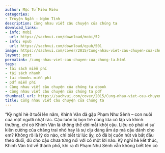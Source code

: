 ```yaml
---
author: Mộc Tử Miêu Miêu
categories:
- Truyện Ngắn - Ngôn Tình
description: Cùng nhau viết câu chuyện của chúng ta
download_links:
- info: mobi
  url: https://sachvui.com/download/mobi/52
- info: epub
  url: https://sachvui.com/download/epub/501
image: https://sachvui.com/cover/2015/Cung-nhau-viet-cau-chuyen-cua-chung-ta.jpg
layout: post
permalink: /cung-nhau-viet-cau-chuyen-cua-chung-ta.html
tags:
- tải sách miễn phí
- tải sách nhanh
- tải ebooks miễn phí
- pdf miễn phí
- Cùng nhau viết câu chuyện của chúng ta ebook
- Cùng nhau viết câu chuyện của chúng ta pdf
thumbnail_url: https://sachvui.com/cover/2015/Cung-nhau-viet-cau-chuyen-cua-chung-ta.jpg
title: Cùng nhau viết câu chuyện của chúng ta
---
```


 <div class="item-desc text-justify"> “Kỳ nghỉ hè ở tuổi lên năm, Khinh Vãn đã gặp Phạm Như Sênh – con nuôi của một người nhặt rác. Cậu luôn bị bọn trẻ cùng lứa cô lập và khinh thường, chỉ có Khinh Vãn là không thể dời mắt khỏi cậu. Liệu có phải vì sự kiên cường của chàng trai nhỏ hay là sự dịu dàng ấm áp mà cậu dành cho em? Không rõ là lý do nào, chỉ biết từ lúc ấy, cô đã bị cuốn hút và bắt đầu theo đuổi, dù cho cậu chưa từng nói với cô một lời nào. Kỳ nghỉ hè kết thúc, Khinh Vãn trở về thành phố, khi ra đi Phạm Như Sênh vẫn không biết tên cô </div>